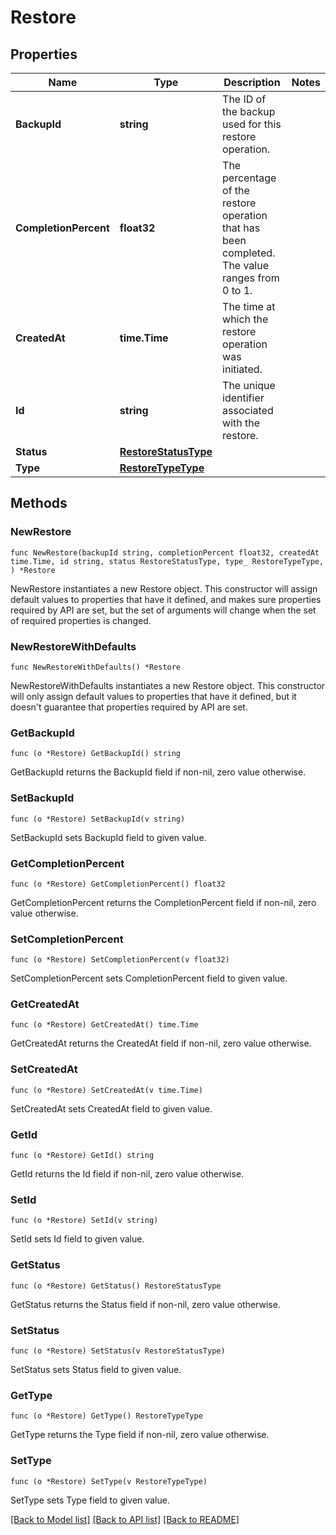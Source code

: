 # Restore

## Properties

Name | Type | Description | Notes
------------ | ------------- | ------------- | -------------
**BackupId** | **string** | The ID of the backup used for this restore operation. | 
**CompletionPercent** | **float32** | The percentage of the restore operation that has been completed. The value ranges from 0 to 1. | 
**CreatedAt** | **time.Time** | The time at which the restore operation was initiated. | 
**Id** | **string** | The unique identifier associated with the restore. | 
**Status** | [**RestoreStatusType**](RestoreStatusType.md) |  | 
**Type** | [**RestoreTypeType**](RestoreTypeType.md) |  | 

## Methods

### NewRestore

`func NewRestore(backupId string, completionPercent float32, createdAt time.Time, id string, status RestoreStatusType, type_ RestoreTypeType, ) *Restore`

NewRestore instantiates a new Restore object.
This constructor will assign default values to properties that have it defined,
and makes sure properties required by API are set, but the set of arguments
will change when the set of required properties is changed.

### NewRestoreWithDefaults

`func NewRestoreWithDefaults() *Restore`

NewRestoreWithDefaults instantiates a new Restore object.
This constructor will only assign default values to properties that have it defined,
but it doesn't guarantee that properties required by API are set.

### GetBackupId

`func (o *Restore) GetBackupId() string`

GetBackupId returns the BackupId field if non-nil, zero value otherwise.

### SetBackupId

`func (o *Restore) SetBackupId(v string)`

SetBackupId sets BackupId field to given value.

### GetCompletionPercent

`func (o *Restore) GetCompletionPercent() float32`

GetCompletionPercent returns the CompletionPercent field if non-nil, zero value otherwise.

### SetCompletionPercent

`func (o *Restore) SetCompletionPercent(v float32)`

SetCompletionPercent sets CompletionPercent field to given value.

### GetCreatedAt

`func (o *Restore) GetCreatedAt() time.Time`

GetCreatedAt returns the CreatedAt field if non-nil, zero value otherwise.

### SetCreatedAt

`func (o *Restore) SetCreatedAt(v time.Time)`

SetCreatedAt sets CreatedAt field to given value.

### GetId

`func (o *Restore) GetId() string`

GetId returns the Id field if non-nil, zero value otherwise.

### SetId

`func (o *Restore) SetId(v string)`

SetId sets Id field to given value.

### GetStatus

`func (o *Restore) GetStatus() RestoreStatusType`

GetStatus returns the Status field if non-nil, zero value otherwise.

### SetStatus

`func (o *Restore) SetStatus(v RestoreStatusType)`

SetStatus sets Status field to given value.

### GetType

`func (o *Restore) GetType() RestoreTypeType`

GetType returns the Type field if non-nil, zero value otherwise.

### SetType

`func (o *Restore) SetType(v RestoreTypeType)`

SetType sets Type field to given value.


[[Back to Model list]](../README.md#documentation-for-models) [[Back to API list]](../README.md#documentation-for-api-endpoints) [[Back to README]](../README.md)



